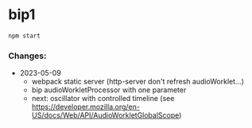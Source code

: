 # bip1
```
npm start
```
### Changes:
- 2023-05-09
    - webpack static server (http-server don't refresh audioWorklet...)
    - bip audioWorkletProcessor with one parameter
    - next: oscillator with controlled timeline (see https://developer.mozilla.org/en-US/docs/Web/API/AudioWorkletGlobalScope)
